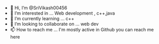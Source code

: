 - 👋 Hi, I’m @SriVikash00456
- 👀 I’m interested in ...  Web development , c++,java 
- 🌱 I’m currently learning ... c++
- 💞️ I’m looking to collaborate on ... web dev
- 📫 How to reach me ... I'm mostly active in Github you can reach me here 

<!---
SriVikash00456/SriVikash00456 is a ✨ special ✨ repository because its `README.md` (this file) appears on your GitHub profile.
You can click the Preview link to take a look at your changes.
--->
